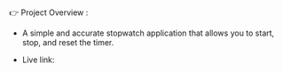 :point_right: Project Overview :

* A simple and accurate stopwatch application that allows you to start, stop, and reset the timer.

* Live link: 
